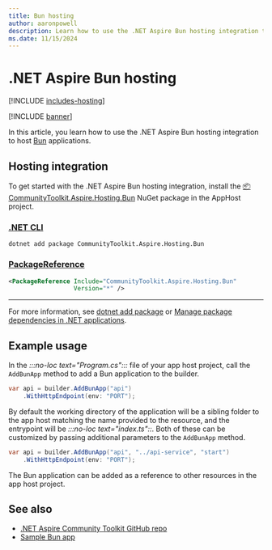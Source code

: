 ```yaml
---
title: Bun hosting
author: aaronpowell
description: Learn how to use the .NET Aspire Bun hosting integration to host Bun applications.
ms.date: 11/15/2024
---
```


# .NET Aspire Bun hosting

[!INCLUDE [includes-hosting](../includes/includes-hosting.md)]

[!INCLUDE [banner](includes/banner.md)]

In this article, you learn how to use the .NET Aspire Bun hosting integration to host [Bun](https://bun.sh) applications.

## Hosting integration

To get started with the .NET Aspire Bun hosting integration, install the [📦 CommunityToolkit.Aspire.Hosting.Bun](https://nuget.org/packages/CommunityToolkit.Aspire.Hosting.Bun) NuGet package in the AppHost project.

### [.NET CLI](#tab/dotnet-cli)

```dotnetcli
dotnet add package CommunityToolkit.Aspire.Hosting.Bun
```

### [PackageReference](#tab/package-reference)

```xml
<PackageReference Include="CommunityToolkit.Aspire.Hosting.Bun"
                  Version="*" />
```

---

For more information, see [dotnet add package](/dotnet/core/tools/dotnet-add-package) or [Manage package dependencies in .NET applications](/dotnet/core/tools/dependencies).

## Example usage

In the _:::no-loc text="Program.cs":::_ file of your app host project, call the `AddBunApp` method to add a Bun application to the builder.

```csharp
var api = builder.AddBunApp("api")
    .WithHttpEndpoint(env: "PORT");
```

By default the working directory of the application will be a sibling folder to the app host matching the name provided to the resource, and the entrypoint will be _:::no-loc text="index.ts"::_. Both of these can be customized by passing additional parameters to the `AddBunApp` method.

```csharp
var api = builder.AddBunApp("api", "../api-service", "start")
    .WithHttpEndpoint(env: "PORT");
```

The Bun application can be added as a reference to other resources in the app host project.

## See also

- [.NET Aspire Community Toolkit GitHub repo](https://github.com/CommunityToolkit/Aspire)
- [Sample Bun app](https://github.com/CommunityToolkit/Aspire/tree/main/examples/bun)
